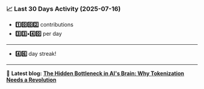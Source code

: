 <!--START_STATS-->
### 📈 Last 30 Days Activity (2025-07-16)  
- **1️⃣0️⃣0️⃣2️⃣** contributions  
- **3️⃣3️⃣•4️⃣0️⃣** per day
---
- **4️⃣6️⃣** day streak!
---
📝 **Latest blog:** [**The Hidden Bottleneck in AI's Brain: Why Tokenization Needs a Revolution**](https://andriak.com/blog/tokenization-revolution)
<!--END_STATS-->
